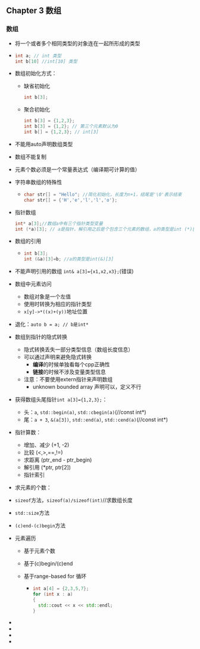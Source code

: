 ## Chapter 3 数组

### 数组

- 将一个或者多个相同类型的对象连在一起所形成的类型

- ```C++
  int a; // int 类型
  int b[10] //int[10] 类型
  ```

- 数组初始化方式：

  - 缺省初始化

    ```c++
    int b[3];
    ```

  - 聚合初始化

    ```C++
    int b[3] = {1,2,3};
    int b[3] = {1,2}; // 第三个元素默认为0
    int b[] = {1,2,3}; // int[3]
    ```

- 不能用auto声明数组类型

- 数组不能复制

- 元素个数必须是一个常量表达式（编译期可计算的值）

- 字符串数组的特殊性

  - ```c++
    char str[] = "Hello"; //简化初始化，长度为n+1，结尾是'\0'表示结束
    char str[] = {'H','e','l','l','o'};
    ```
  
- 指针数组 
  
  ````C++
  int* a[3];//数组a中有三个指针类型变量
  int (*a)[3]; // a是指针，解引用之后是个包含三个元素的数组，a的类型是int (*)[3]
  ````
  
- 数组的引用
  
  - ```C++
    int b[3];
    int (&a)[3]=b; //a的类型是int(&)[3]
    ```
  
- 不能声明引用的数组 `int& a[3]={x1,x2,x3};`(错误)
  
- 数组中元素访问
  
  - 数组对象是一个左值
  - 使用时转换为相应的指针类型
  - `x[y]->*((x)+(y))`地址位置
  
- 退化：`auto b = a; // b是int*`
  
- 数组到指针的隐式转换

  - 隐式转换丢失一部分类型信息（数组长度信息）
  - 可以通过声明来避免隐式转换
    - **编译**的时候单独看每个cpp正确性
    - **链接**的时候不涉及变量类型信息
  - 注意：不要使用extern指针来声明数组
    - unknown bounded array 声明可以，定义不行

- 获得数组头尾指针`int a[3]={1,2,3};`：

  - 头：`a`, `std::begin(a)`, `std::cbegin(a)`(//const int*)
  - 尾：`a + 3`, `&(a[3])`, `std::end(a)`, `std::cend(a)`(//const int*)

- 指针算数：

  - 增加、减少 (+1, -2)
  - 比较 (<,>,==,!=)
  - 求距离 (ptr_end  - ptr_begin)
  - 解引用 (*ptr, ptr[2])
  - 指针索引

-  求元素的个数：

  - `sizeof`方法，`sizeof(a)/sizeof(int)`//求数组长度
  - `std::size`方法
  - `(c)end-(c)begin`方法

- 元素遍历
  
  - 基于元素个数
  
  - 基于(c)begin/(c)end
  
  - 基于range-based for 循环
  
    - ```c++
      int a[4] = {2,3,5,7};
      for (int x : a)
      {
      	std::cout << x << std::endl;
      }
      ```
  
- 
  
- 
  
- 
  
- 
  
  
  
  
  
  
  
  
  
  
  
  
  
  
  
  
  
  
  
  
  

 









